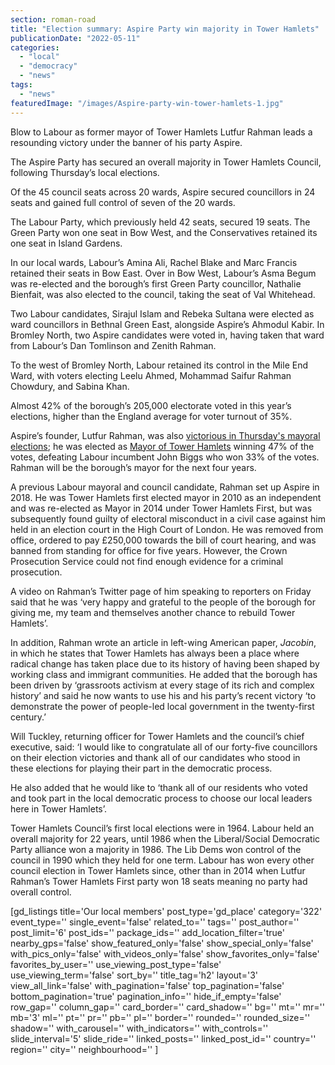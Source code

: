 ```yaml
---
section: roman-road
title: "Election summary: Aspire Party win majority in Tower Hamlets"
publicationDate: "2022-05-11"
categories: 
  - "local"
  - "democracy"
  - "news"
tags: 
  - "news"
featuredImage: "/images/Aspire-party-win-tower-hamlets-1.jpg"
---
```


Blow to Labour as former mayor of Tower Hamlets Lutfur Rahman leads a resounding victory under the banner of his party Aspire.

The Aspire Party has secured an overall majority in Tower Hamlets Council, following Thursday’s local elections. 

Of the 45 council seats across 20 wards, Aspire secured councillors in 24 seats and gained full control of seven of the 20 wards.

The Labour Party, which previously held 42 seats, secured 19 seats. The Green Party won one seat in Bow West, and the Conservatives retained its one seat in Island Gardens.

In our local wards, Labour’s Amina Ali, Rachel Blake and Marc Francis retained their seats in Bow East. Over in Bow West, Labour’s Asma Begum was re-elected and the borough’s first Green Party councillor, Nathalie Bienfait, was also elected to the council, taking the seat of Val Whitehead.

Two Labour candidates, Sirajul Islam and Rebeka Sultana were elected as ward councillors in Bethnal Green East, alongside Aspire’s Ahmodul Kabir. In Bromley North, two Aspire candidates were voted in, having taken that ward from Labour’s Dan Tomlinson and Zenith Rahman.

To the west of Bromley North, Labour retained its control in the Mile End Ward, with voters electing Leelu Ahmed, Mohammad Saifur Rahman Chowdury, and Sabina Khan. 

Almost 42% of the borough’s 205,000 electorate voted in this year’s elections, higher than the England average for voter turnout of 35%. 

Aspire’s founder, Lutfur Rahman, was also [victorious in Thursday's mayoral elections](https://romanroadlondon.com/notices/luftur-rahman-is-the-new-mayor-of-tower-hamlets/); he was elected as [Mayor of Tower Hamlets](https://democracy.towerhamlets.gov.uk/mgMemberIndex.aspx?bcr=1) winning 47% of the votes, defeating Labour incumbent John Biggs who won 33% of the votes.  Rahman will be the borough’s mayor for the next four years.

A previous Labour mayoral and council candidate, Rahman set up Aspire in 2018. He was Tower Hamlets first elected mayor in 2010 as an independent and was re-elected as Mayor in 2014 under Tower Hamlets First, but was subsequently found guilty of electoral misconduct in a civil case against him held in an election court in the High Court of London. He was removed from office, ordered to pay £250,000 towards the bill of court hearing, and was banned from standing for office for five years. However, the Crown Prosecution Service could not find enough evidence for a criminal prosecution.

A video on Rahman’s Twitter page of him speaking to reporters on Friday said that he was ‘very happy and grateful to the people of the borough for giving me, my team and themselves another chance to rebuild Tower Hamlets’.

In addition, Rahman wrote an article in left-wing American paper, _Jacobin_, in which he states that Tower Hamlets has always been a place where radical change has taken place due to its history of having been shaped by working class and immigrant communities. He added that the borough has been driven by ‘grassroots activism at every stage of its rich and complex history’ and said he now wants to use his and his party’s recent victory ‘to demonstrate the power of people-led local government in the twenty-first century.’

Will Tuckley, returning officer for Tower Hamlets and the council’s chief executive, said: ‘I would like to congratulate all of our forty-five councillors on their election victories and thank all of our candidates who stood in these elections for playing their part in the democratic process.

He also added that he would like to ‘thank all of our residents who voted and took part in the local democratic process to choose our local leaders here in Tower Hamlets’.

Tower Hamlets Council’s first local elections were in 1964. Labour held an overall majority for 22 years, until 1986 when the Liberal/Social Democratic Party alliance won a majority in 1986. The Lib Dems won control of the council in 1990 which they held for one term. Labour has won every other council election in Tower Hamlets since, other than in 2014 when Lutfur Rahman’s Tower Hamlets First party won 18 seats meaning no party had overall control.

\[gd\_listings title='Our local members' post\_type='gd\_place' category='322' event\_type='' single\_event='false' related\_to='' tags='' post\_author='' post\_limit='6' post\_ids='' package\_ids='' add\_location\_filter='true' nearby\_gps='false' show\_featured\_only='false' show\_special\_only='false' with\_pics\_only='false' with\_videos\_only='false' show\_favorites\_only='false' favorites\_by\_user='' use\_viewing\_post\_type='false' use\_viewing\_term='false' sort\_by='' title\_tag='h2' layout='3' view\_all\_link='false' with\_pagination='false' top\_pagination='false' bottom\_pagination='true' pagination\_info='' hide\_if\_empty='false' row\_gap='' column\_gap='' card\_border='' card\_shadow='' bg='' mt='' mr='' mb='3' ml='' pt='' pr='' pb='' pl='' border='' rounded='' rounded\_size='' shadow='' with\_carousel='' with\_indicators='' with\_controls='' slide\_interval='5' slide\_ride='' linked\_posts='' linked\_post\_id='' country='' region='' city='' neighbourhood='' \]
